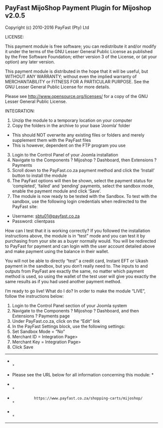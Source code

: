 PayFast MijoShop Payment Plugin for Mijoshop v2.0.5
------------------------------------------------------------------------------
Copyright (c) 2010-2016 PayFast (Pty) Ltd

LICENSE:
 
This payment module is free software; you can redistribute it and/or modify
it under the terms of the GNU Lesser General Public License as published
by the Free Software Foundation; either version 3 of the License, or (at
your option) any later version.

This payment module is distributed in the hope that it will be useful, but
WITHOUT ANY WARRANTY; without even the implied warranty of MERCHANTABILITY
or FITNESS FOR A PARTICULAR PURPOSE. See the GNU Lesser General Public
License for more details.

Please see http://www.opensource.org/licenses/ for a copy of the GNU Lesser
General Public License.

INTEGRATION:
1. Unzip the module to a temporary location on your computer
2. Copy the folders in the archive to your base ‘Joomla’ folder
- This should NOT overwrite any existing files or folders and merely supplement them with the PayFast files
- This is however, dependent on the FTP program you use
3. Login to the Control Panel of your Joomla installation
4. Navigate to the Components ? Mijoshop ? Dashboard, then Extensions ? Payments
5. Scroll down to the PayFast.co.za payment method and click the ‘Install’ button to install the module
6. The PayFast options will then be shown, select the payment status for ‘completed’, ‘failed’ and ‘pending’ payments, select the sandbox mode, enable the payment module and click ‘Save’.
7. The module is now ready to be tested with the Sandbox. To test with the sandbox, use the following login credentials when redirected to the PayFast site:
- Username: sbtu01@payfast.co.za
- Password: clientpass

How can I test that it is working correctly?
If you followed the installation instructions above, the module is in “test” mode and you can test it by purchasing from your site as a buyer normally would. You will be redirected to PayFast for payment and can login with the user account detailed above and make payment using the balance in their wallet.

You will not be able to directly “test” a credit card, Instant EFT or Ukash payment in the sandbox, but you don’t really need to. The inputs to and outputs from PayFast are exactly the same, no matter which payment method is used, so using the wallet of the test user will give you exactly the same results as if you had used another payment method.

I’m ready to go live! What do I do?
In order to make the module “LIVE”, follow the instructions below:

1. Login to the Control Panel section of your Joomla system
2. Navigate to the Components ? Mijoshop ? Dashboard, and then Extensions ? Payments page
3. Under PayFast.co.za, click on the “Edit” link
4. In the PayFast Settings block, use the following settings:
5. Set Sandbox Mode = “No”
6. Merchant ID = Integration Page>
7. Merchant Key = Integration Page>
8. Click Save

******************************************************************************
*                                                                            *
*    Please see the URL below for all information concerning this module:    *
*                                                                            *
*               https://www.payfast.co.za/shopping-carts/mijoshop/           *
*                                                                            *
******************************************************************************
